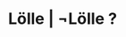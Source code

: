 ---
layout: riddle
title: Lölle | ¬Lölle ?
sha256: 98b0b2af821d6d7178caa5510cf9e7842c4197b31a094b5407f8a02fe03e0836
image: normal_e302d5c1a0b7a2aa.png
creator: Kis-Tóth Dávid
year: 2015
---